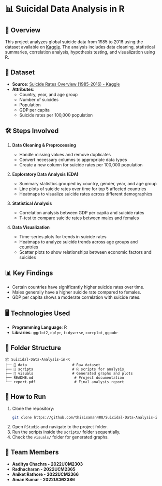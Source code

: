 # 📊 Suicidal Data Analysis in R

## 📌 Overview

This project analyzes global suicide data from 1985 to 2016 using the dataset available on [Kaggle](https://www.kaggle.com/datasets/russellyates88/suicide-rates-overview-1985-to-2016). The analysis includes data cleaning, statistical summaries, correlation analysis, hypothesis testing, and visualization using R.

## 📂 Dataset

- **Source**: [Suicide Rates Overview (1985-2016) - Kaggle](https://www.kaggle.com/datasets/russellyates88/suicide-rates-overview-1985-to-2016)
- **Attributes**:
  - Country, year, and age group
  - Number of suicides
  - Population
  - GDP per capita
  - Suicide rates per 100,000 population

## 🛠️ Steps Involved

1. **Data Cleaning & Preprocessing**

   - Handle missing values and remove duplicates
   - Convert necessary columns to appropriate data types
   - Create a new column for suicide rates per 100,000 population

2. **Exploratory Data Analysis (EDA)**

   - Summary statistics grouped by country, gender, year, and age group
   - Line plots of suicide rates over time for top 5 affected countries
   - Heatmaps to visualize suicide rates across different demographics

3. **Statistical Analysis**

   - Correlation analysis between GDP per capita and suicide rates
   - T-test to compare suicide rates between males and females

4. **Data Visualization**

   - Time-series plots for trends in suicide rates
   - Heatmaps to analyze suicide trends across age groups and countries
   - Scatter plots to show relationships between economic factors and suicides

## 📊 Key Findings

- Certain countries have significantly higher suicide rates over time.
- Males generally have a higher suicide rate compared to females.
- GDP per capita shows a moderate correlation with suicide rates.

## 🖥️ Technologies Used

- **Programming Language**: R
- **Libraries**: `ggplot2`, `dplyr`, `tidyverse`, `corrplot`, `ggpubr`

## 📁 Folder Structure

```
📦 Suicidal-Data-Analysis-in-R
├── 📂 data                     # Raw dataset
├── 📂 scripts                  # R scripts for analysis
├── 📂 visuals                  # Generated graphs and plots
├── README.md                   # Project documentation
└── report.pdf                  # Final analysis report
```

## 📝 How to Run

1. Clone the repository:
   ```bash
   git clone https://github.com/thisisaman408/Suicidal-Data-Analysis-in-R.git
   ```
2. Open `RStudio` and navigate to the project folder.
3. Run the scripts inside the `scripts/` folder sequentially.
4. Check the `visuals/` folder for generated graphs.

## 📢 Team Members

- **Aaditya Chachra - 2022UCM2303**
- **Radhacharan - 2022UCM2365**
- **Aniket Rathore - 2022UCM2366**
- **Aman Kumar - 2022UCM2386**
